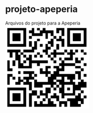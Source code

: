 # projeto-apeperia
Arquivos do projeto para a Apeperia
<img src="Apeperia.webp" alt="Texto alternativo">
